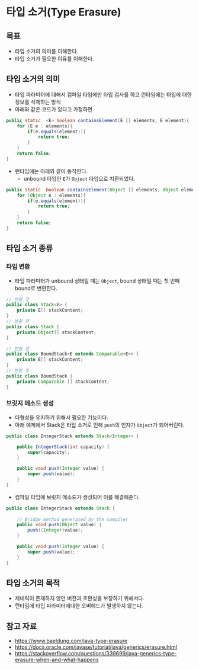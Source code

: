 # 타입 소거(Type Erasure)

## 목표

- 타입 소거의 의미를 이해한다.
- 타입 소거가 필요한 이유를 이해한다.

## 타입 소거의 의미

- 타입 파라미터에 대해서 컴파일 타임에만 타입 검사를 하고 런타임에는 타입에 대한 정보를 삭제하는 방식
- 아래와 같은 코드가 있다고 가정하면

```java
public static  <E> boolean containsElement(E [] elements, E element){
    for (E e : elements){
        if(e.equals(element)){
            return true;
        }
    }
    return false;
}
```

- 런타임에는 아래와 같이 동작한다.
	- unbound 타입인 `E`가 `Object` 타입으로 치환되었다.

```java
public static  boolean containsElement(Object [] elements, Object element){
    for (Object e : elements){
        if(e.equals(element)){
            return true;
        }
    }
    return false;
}
```

## 타입 소거 종류

### 타입 변환

- 타입 파라미터가 unbound 상태일 때는 `Object`, bound 상태일 때는 첫 번째 bound로 변환한다.

```java
// 변환 전
public class Stack<E> { 
	private E[] stackContent;
}
// 변환 후
public class Stack { 
	private Object[] stackContent;
}
```

```java
// 변환 전
public class BoundStack<E extends Comparable<E>> { 
	private E[] stackContent;
}
// 변환 후
public class BoundStack {
    private Comparable [] stackContent;
}
```

### 브릿지 메소드 생성

- 다형성을 유지하기 위해서 필요한 기능이다.
- 아래 예제에서 Stack은 타입 소거로 인해 `push`의 인자가 `Object`가 되어버린다.

```java
public class IntegerStack extends Stack<Integer> {

    public IntegerStack(int capacity) {
        super(capacity);
    }

    public void push(Integer value) {
        super.push(value);
    }
}
```

- 컴파일 타임에 브릿지 메소드가 생성되어 이를 해결해준다.

```java
public class IntegerStack extends Stack {
    
    // Bridge method generated by the compiler
    public void push(Object value) {
        push((Integer)value);
    }

    public void push(Integer value) {
        super.push(value);
    }
}
```

## 타입 소거의 목적

- 제네릭이 존재하지 않던 버전과 호환성을 보장하기 위해서다.
- 런타임에 타입 파라미터에대한 오버헤드가 발생하지 않는다.

## 참고 자료

- https://www.baeldung.com/java-type-erasure
- https://docs.oracle.com/javase/tutorial/java/generics/erasure.html
- https://stackoverflow.com/questions/339699/java-generics-type-erasure-when-and-what-happens

